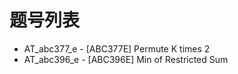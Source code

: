 # 题号列表

- AT_abc377_e - [ABC377E] Permute K times 2
- AT_abc396_e - [ABC396E] Min of Restricted Sum
